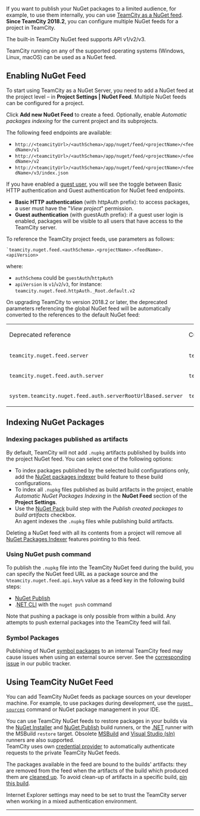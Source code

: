 [//]: # (title: Using TeamCity as NuGet Feed)
[//]: # (auxiliary-id: Using TeamCity as NuGet Feed)

If you want to publish your NuGet packages to a limited audience, for example, to use them internally, you can use [TeamCity as a NuGet feed](https://docs.microsoft.com/en-us/nuget/hosting-packages/overview).        
__Since TeamCity 2018.2__, you can configure multiple NuGet feeds for a project in TeamCity.

The built-in TeamCity NuGet feed supports API v1/v2/v3.

<note>

TeamCity running on any of the supported operating systems (Windows, Linux, macOS) can be used as a NuGet feed.
</note>

## Enabling NuGet Feed

To start using TeamCity as a NuGet Server, you need to add a NuGet feed at the project level – in __Project Settings | NuGet Feed__. Multiple NuGet feeds can be configured for a project.

Click __Add new NuGet Feed__ to create a feed. Optionally, enable _Automatic packages indexing_ for the current project and its subprojects.

The following feed endpoints are available:
* `http://<teamcityUrl>/<authSchema>/app/nuget/feed/<projectName>/<feedName>/v1`
* `http://<teamcityUrl>/<authSchema>/app/nuget/feed/<projectName>/<feedName>/v2`
* `http://<teamcityUrl>/<authSchema>/app/nuget/feed/<projectName>/<feedName>/v3/index.json`
   
If you have enabled a [guest user](guest-user.md), you will see the toggle between Basic HTTP authentication and Guest authentication for NuGet feed endpoints.
* __Basic HTTP authentication__ (with httpAuth prefix): to access packages, a user must have the "_View project_" permission.
* __Guest authentication__ (with guestAuth prefix): if a guest user login is enabled, packages will be visible to all users that have access to the TeamCity server.

To reference the TeamCity project feeds, use parameters as follows:
 
```Shell  
`teamcity.nuget.feed.<authSchema>.<projectName>.<feedName>.<apiVersion>
```   
where:
* `authSchema` could be `guestAuth`/`httpAuth`
* `apiVersion` is `v1`/`v2`/`v3`, for instance: `teamcity.nuget.feed.httpAuth._Root.default.v2`

On upgrading TeamCity to version 2018.2 or later, the deprecated parameters referencing the global NuGet feed will be automatically converted to the references to the default NuGet feed:

<table>
<tr>
<td>

Deprecated reference

</td>

<td>

Current reference

</td></tr><tr>

<td>

`teamcity.nuget.feed.server`

</td>

<td>

`teamcity.nuget.feed.guestAuth._Root.default.v2`

</td></tr><tr>

<td>

`teamcity.nuget.feed.auth.server`

</td>

<td>

`teamcity.nuget.feed.httpAuth._Root.default.v2`

</td></tr><tr>

<td>

`system.teamcity.nuget.feed.auth.serverRootUrlBased.server`
 
</td>
 
<td>
 
 `teamcity.nuget.feed.httpAuth._Root.default.v2`

</td></tr></table>

## Indexing NuGet Packages

### Indexing packages published as artifacts

By default, TeamCity will not add `.nupkg` artifacts published by builds into the project NuGet feed. You can select one of the following options:
* To index packages published by the selected build configurations only, add the [NuGet packages indexer](nuget-packages-indexer.md) build feature to these build configurations.
* To index all `.nupkg` files published as build artifacts in the project, enable _Automatic NuGet Packages Indexing_ in the __NuGet Feed__ section of the __Project Settings__.
* Use the [NuGet Pack](nuget-pack.md) build step with the _Publish created packages to build artifacts_ checkbox.  
An agent indexes the `.nupkg` files while publishing build artifacts.

<note>

Deleting a NuGet feed with all its contents from a project will remove all [NuGet Packages Indexer](nuget-packages-indexer.md) features pointing to this feed.
</note>

### Using NuGet push command

To publish the `.nupkg` file into the TeamCity NuGet feed during the build, you can specify the NuGet feed URL as a package source and the `%teamcity.nuget.feed.api.key%` value as a feed key in the following build steps:
*  [NuGet Publish](nuget-publish.md)
* .[NET CLI](net.md) with the `nuget push` command

Note that pushing a package is only possible from within a build. Any attempts to push external packages into the TeamCity feed will fail.

### Symbol Packages

[//]: # (AltHead:symbols)

Publishing of NuGet [symbol packages](http://docs.nuget.org/ndocs/create-packages/symbol-packages) to an internal TeamCity feed may cause issues when using an external source server. See the [corresponding issue](https://youtrack.jetbrains.com/issue/TW-25512) in our public tracker.

## Using TeamCity NuGet Feed

You can add TeamCity NuGet feeds as package sources on your developer machine. For example, to use packages during development, use the [`nuget sources`](https://docs.microsoft.com/en-us/nuget/tools/cli-ref-sources) command or NuGet package management in your IDE.

You can use TeamCity NuGet feeds to restore packages in your builds via the [NuGet Installer](nuget-installer.md) and [NuGet Publish](nuget-publish.md) build runners, or the [.NET](net.md) runner with the MSBuild `restore` target. Obsolete [MSBuild](msbuild.md) and [Visual Studio (sln)](visual-studio-sln.md) runners are also supported.   
TeamCity uses own [credential provider](https://docs.microsoft.com/en-us/nuget/reference/extensibility/nuget-exe-credential-providers) to automatically authenticate requests to the private TeamCity NuGet feeds.

<tip>

The packages available in the feed are bound to the builds' artifacts: they are removed from the feed when the artifacts of the build which produced them are [cleaned up](clean-up.md). To avoid clean-up of artifacts in a specific build, [pin this build](pinned-build.md).
</tip>

Internet Explorer settings may need to be set to trust the TeamCity server when working in a mixed authentication environment.

[//]: # (Internal note. Do not delete. "Using TeamCity as NuGet Feedd342e197.txt")

__ __